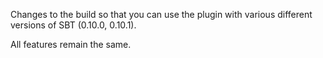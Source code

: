 Changes to the build so that you can use the plugin with various different versions of SBT (0.10.0, 0.10.1).

All features remain the same.

